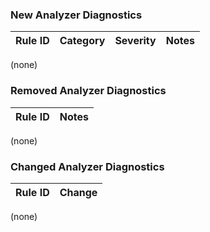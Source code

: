### New Analyzer Diagnostics
Rule ID | Category | Severity | Notes
--------|----------|----------|------
(none)
### Removed Analyzer Diagnostics
Rule ID | Notes
--------|------
(none)
### Changed Analyzer Diagnostics
Rule ID | Change
--------|-------
(none)
